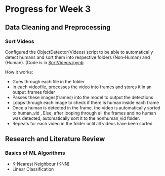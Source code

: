 # Progress for Week 3
## Data Cleaning and Preprocessing
### Sort Videos
Configured the ObjectDetector(Videos) script to be able to automatically detect humans and sort them into respective folders (Non-Human) and (Human). (Code is in [SortVideos.ipynb](https://github.com/DCMZ88/internship/edit/main/Week%203/SortVideos(Updated).ipynb).

How it works:
- Goes through each file in the folder
- In each videofile, processes the video into frames and stores it in an output_frames folder
- Passes these images(frames) into the model to output the detections
- Loops through each image to check if there is human inside each frame
- Once a human is detected in the frame, the video is automatically sorted to human_vid , Else, after looping through all the frames and no human was detected, automatically sort it to the nonhuman_vid folder.
- Repeats for each video in the folder until all videos have been sorted.
## Research and Literature Review 
### Basics of ML Algorithms 
- K-Nearest Neighbour (KNN)
- Linear Classification 
